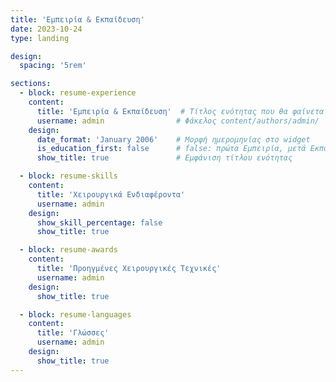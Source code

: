```yaml
---
title: 'Εμπειρία & Εκπαίδευση'
date: 2023-10-24
type: landing

design:
  spacing: '5rem'

sections:
  - block: resume-experience
    content:
      title: 'Εμπειρία & Εκπαίδευση'  # Τίτλος ενότητας που θα φαίνεται στη σελίδα
      username: admin                # Φάκελος content/authors/admin/
    design:
      date_format: 'January 2006'    # Μορφή ημερομηνίας στο widget
      is_education_first: false      # false: πρώτα Εμπειρία, μετά Εκπαίδευση (βάλε true αν θες το ανάποδο)
      show_title: true               # Εμφάνιση τίτλου ενότητας

  - block: resume-skills
    content:
      title: 'Χειρουργικά Ενδιαφέροντα'
      username: admin
    design:
      show_skill_percentage: false
      show_title: true

  - block: resume-awards
    content:
      title: 'Προηγμένες Χειρουργικές Τεχνικές'
      username: admin
    design:
      show_title: true

  - block: resume-languages
    content:
      title: 'Γλώσσες'
      username: admin
    design:
      show_title: true
---
```


